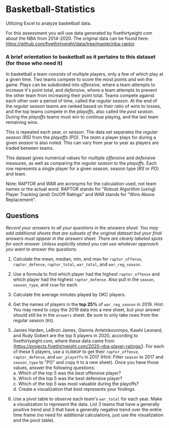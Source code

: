 # Basketball-Statistics
Utilizing Excel to analyze basketball data.
 
For this assessment you will use data generated by fivethirtyeight.com about the NBA from 2014-2020. The original data can be found here: https://github.com/fivethirtyeight/data/tree/master/nba-raptor.

### A brief orientation to basketball as it pertains to this dataset (for those who need it)  
In basketball a team consists of multiple players, only a few of which play at a given time. Two teams compete to score the most points and win the game. Plays can be subdivided into _*offensive*_, where a team attempts to increase it's point total, and _*defensive*_, where a team attempts to prevent the other team from increasing their point total. Teams compete against each other over a period of time, called the _*regular season*_. At the end of the _*regular season*_ teams are ranked based on their ratio of wins to losses, and the top teams compete in the _*playoffs*_, also called the _*post season*_. During the _*playoffs*_ teams must win to continue playing, and the last team remaining wins.

This is repeated each year, or _*season*_. The data set separates the _*regular season (RS)*_ from the _*playoffs (PO)*_. The _*team*_ a player plays for during a given _*season*_ is also noted. This can vary from year to year as players are traded between teams.

This dataset gives numerical values for multiple _*offensive*_ and _*defensive*_ measures, as well as comparing the _*regular season*_ to the _*playoffs*_. Each row represents a single player for a given season, season type (_*RS*_ or _*PO*_) and team.

Note: RAPTOR and WAR are acronyms for the calculation used, not team names or the actual word. RAPTOR stands for "Robust Algorithm (using) Player Tracking (and) On/Off Ratings" and WAR stands for "Wins Above Replacement".

## Questions  
_Record your answers to all your questions in the *answers* sheet. You may add additional sheets that are subsets of the original dataset but your final answers must appear in the *answers* sheet. There are clearly labeled spots for each answer. Unless explicitly stated you can use whatever approach you want to answer the questions._

1. Calculate the mean, median, min, and max for `raptor_offense`, `raptor_defense`, `raptor_total`, `war_total`, and `war_reg_season`.

2. Use a formula to find which player had the highest `raptor_offense` and which player had the highest `raptor_defense`. Also pull in the `season`, `season_type`, and `team` for each.

3. Calculate the average minutes played by OKC players.

4. Get the names of players in the **top 25%** of `war_reg_season` in 2019. Hint: You may need to copy the 2019 data into a new sheet, but your answer should still be in the `answers` sheet. Be sure to only take rows from the regular season (`RS`).

5. James Harden, LeBron James, Giannis Antetokounmpo, Kawhi Leonard, and Rudy Gobert are the top 5 players in 2020, according to fivethirtyeight.com, where these data came from (https://projects.fivethirtyeight.com/2020-nba-player-ratings/). For each of these 5 players, use a `VLOOKUP` to get their `raptor_offense`, `raptor_defense`, and `war_playoffs` in 2017 (Hint: Filter `season` to 2017 and `season_type` to "PO" and copy it to a new sheet). Once you have those values, answer the following questions:  
a. Which of the top 5 was the best offensive player?  
b. Which of the top 5 was the best defensive player?  
c. Which of the top 5 was most valuable during the playoffs?  
d. Create a visualization that best represents your findings.

6. Use a pivot table to observe each team's `war_total` for each year. Make a visualization to represent the data. List 3 teams that have a generally positive trend and 3 that have a generally negative trend over the entire time frame (no need for additional calculations, just use the visualization and the pivot table).

